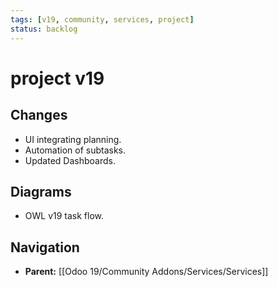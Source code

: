 ```yaml
---
tags: [v19, community, services, project]
status: backlog
---
```

# project v19

## Changes
- UI integrating planning.
- Automation of subtasks.
- Updated Dashboards.

## Diagrams
- OWL v19 task flow.






## Navigation
- **Parent:** [[Odoo 19/Community Addons/Services/Services]]
